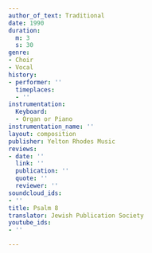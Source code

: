 ```yaml
---
author_of_text: Traditional
date: 1990
duration:
  m: 3
  s: 30
genre:
- Choir
- Vocal
history:
- performer: ''
  timeplaces:
  - ''
instrumentation:
  Keyboard:
  - Organ or Piano
instrumentation_name: ''
layout: composition
publisher: Yelton Rhodes Music
reviews:
- date: ''
  link: ''
  publication: ''
  quote: ''
  reviewer: ''
soundcloud_ids:
- ''
title: Psalm 8
translator: Jewish Publication Society
youtube_ids:
- ''

---
```

